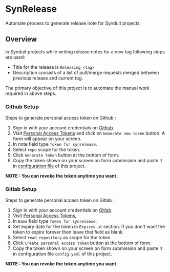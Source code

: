 # SynRelease
Automate process to generate release note for Synduit projects.

## Overview
In Synduit projects while writing release notes for a new tag following steps are used:

* Title for the release is `Releasing <tag>`
* Description consists of a list of pull/merge requests merged between previous release and current tag.

The primary objective of this project is to automate the manual work required in above steps.

### Github Setup
Steps to generate personal access token on Github :

1. Sign in with your account credentials on [Github](https://github.com/login).
2. Visit [Personal Access Tokens](https://github.com/settings/tokens) and click on `Generate new token` button. A form will appear on your screen.
3. In note field type `Token for synrelease`.
4. Select `repo` scope for the token.
5. Click `Generate token` button at the bottom of form. 
6. Copy the token shown on your screen on form submission and paste it in [configuration file](config.yaml) of this project. 

**NOTE : You can revoke the token anytime you want.**

### Gitlab Setup
Steps to generate personal access token on Gitlab :

1. Sign in with your account credentials on [Gitlab](https://gitlab.com/users/sign_in).
2. Visit [Personal Access Tokens](https://gitlab.com/profile/personal_access_tokens),
3. In `Name` field type `Token for synrelease`.
4. Set expiry date for the token in `Expires at` section. If you don't want the token to expire forever then leave that field as blank.
5. Select `read_repository` as scope for the token.
6. Click `Create personal access token` button at the bottom of form.
7. Copy the token shown on your screen on form submission and paste it in configuration file `config.yaml` of this project. 

**NOTE : You can revoke the token anytime you want.**